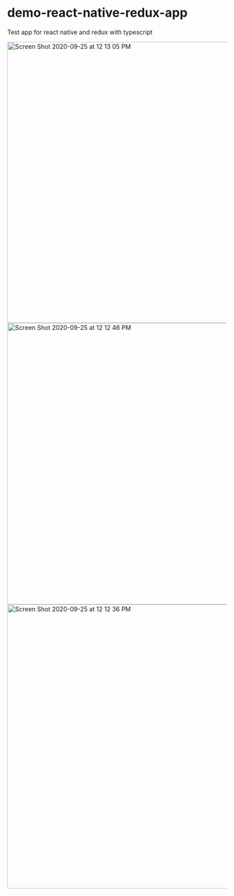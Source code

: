 # demo-react-native-redux-app
Test app for react native and redux with typescript

<img width="646" alt="Screen Shot 2020-09-25 at 12 13 05 PM" src="https://user-images.githubusercontent.com/1825405/94296578-acbc0780-ff28-11ea-863b-5ea94f24ae43.png">
<img width="647" alt="Screen Shot 2020-09-25 at 12 12 46 PM" src="https://user-images.githubusercontent.com/1825405/94296595-b3e31580-ff28-11ea-9520-698874c7df93.png">
<img width="653" alt="Screen Shot 2020-09-25 at 12 12 36 PM" src="https://user-images.githubusercontent.com/1825405/94296607-b6de0600-ff28-11ea-8eb0-5da5b342e174.png">
